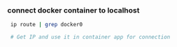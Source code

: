 ### connect docker container to localhost
```bash
 ip route | grep docker0 

 # Get IP and use it in container app for connection

```